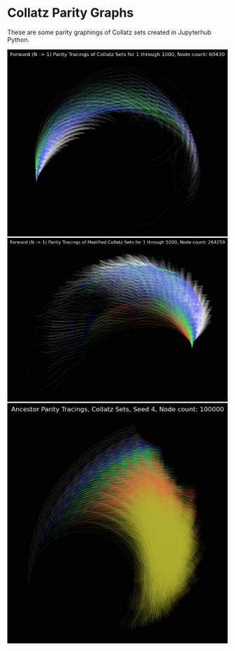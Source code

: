 # Collatz Parity Graphs

These are some parity graphings of Collatz sets created in Jupyterhub Python.


![Graph 1](https://github.com/shawn61cp/Collatz-Parity-Graphs/blob/main/graph1.png)
![Graph 3](https://github.com/shawn61cp/Collatz-Parity-Graphs/blob/main/graph3.png)
![Graph 4](https://github.com/shawn61cp/Collatz-Parity-Graphs/blob/main/graph4.png)
